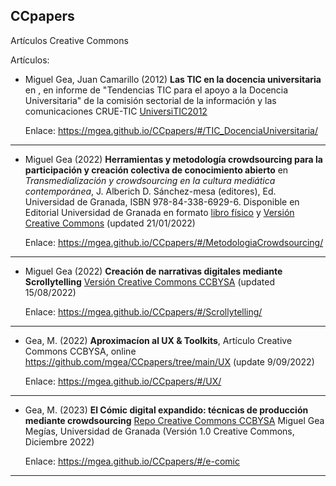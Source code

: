 ## CCpapers
Artículos Creative Commons 




Artículos:

* Miguel Gea, Juan Camarillo (2012) **Las TIC en la docencia universitaria** en , en informe de "Tendencias TIC para el apoyo a la Docencia Universitaria" de la comisión sectorial de la información y las comunicaciones CRUE-TIC [UniversiTIC2012](./TIC_DocenciaUniversitaria/readme.md)

    Enlace:   https://mgea.github.io/CCpapers/#/TIC_DocenciaUniversitaria/

----

 
* Miguel Gea (2022) **Herramientas y metodología crowdsourcing para la participación y creación colectiva de conocimiento abierto** en *Transmedialización y crowdsourcing en la cultura mediática contemporánea*, J. Alberich D.  Sánchez-mesa (editores),  Ed. Universidad de Granada, ISBN 978-84-338-6929-6. 
 Disponible en Editorial Universidad de Granada en formato [libro físico](https://editorial.ugr.es/libro/transmedializacion-y-crowdsourcing-en-la-cultura-mediatica-contemporanea_138830/) y [Versión Creative Commons](https://github.com/mgea/CCpapers/blob/main/MetodologiaCrowdsourcing/readme.md) (updated 21/01/2022)

    Enlace:   https://mgea.github.io/CCpapers/#/MetodologiaCrowdsourcing/

-----
 
 
* Miguel Gea (2022) **Creación de narrativas digitales mediante Scrollytelling** [Versión Creative Commons CCBYSA](https://github.com/mgea/CCpapers/blob/main/Scrollytelling/readme.md) (updated 15/08/2022)

    Enlace: https://mgea.github.io/CCpapers/#/Scrollytelling/


----
 
* Gea, M. (2022) **Aproximacíon al UX & Toolkits**, Artículo Creative Commons CCBYSA, online https://github.com/mgea/CCpapers/tree/main/UX (update 9/09/2022)

    Enlace: https://mgea.github.io/CCpapers/#/UX/



-----


* Gea, M. (2023) **El Cómic digital expandido: técnicas de producción mediante crowdsourcing** [Repo Creative Commons CCBYSA](https://github.com/mgea/CCpapers/tree/main/e-comic) 
Miguel Gea Megías, Universidad de Granada (Versión 1.0 Creative Commons, Diciembre 2022)

    Enlace: https://mgea.github.io/CCpapers/#/e-comic

----



 



